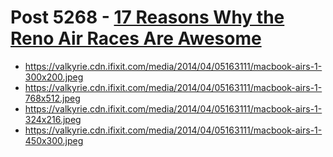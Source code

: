 # Post 5268 - [17 Reasons Why the Reno Air Races Are Awesome](https://www.ifixit.com/News/5268/17-reasons-why-the-reno-air-races-are-awesome)

- https://valkyrie.cdn.ifixit.com/media/2014/04/05163111/macbook-airs-1-300x200.jpeg
- https://valkyrie.cdn.ifixit.com/media/2014/04/05163111/macbook-airs-1-768x512.jpeg
- https://valkyrie.cdn.ifixit.com/media/2014/04/05163111/macbook-airs-1-324x216.jpeg
- https://valkyrie.cdn.ifixit.com/media/2014/04/05163111/macbook-airs-1-450x300.jpeg
